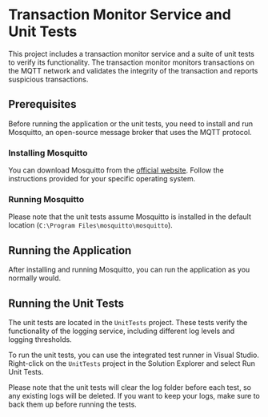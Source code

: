 # Transaction Monitor Service and Unit Tests

This project includes a transaction monitor service and a suite of unit tests to verify its functionality. The transaction monitor monitors transactions on the MQTT network and validates the integrity of the transaction and reports suspicious transactions.

## Prerequisites

Before running the application or the unit tests, you need to install and run Mosquitto, an open-source message broker that uses the MQTT protocol.

### Installing Mosquitto

You can download Mosquitto from the [official website](https://mosquitto.org/download/). Follow the instructions provided for your specific operating system.

### Running Mosquitto

Please note that the unit tests assume Mosquitto is installed in the default location (`C:\Program Files\mosquitto\mosquitto`).

## Running the Application

After installing and running Mosquitto, you can run the application as you normally would.

## Running the Unit Tests

The unit tests are located in the `UnitTests` project. These tests verify the functionality of the logging service, including different log levels and logging thresholds.

To run the unit tests, you can use the integrated test runner in Visual Studio. Right-click on the `UnitTests` project in the Solution Explorer and select Run Unit Tests.

Please note that the unit tests will clear the log folder before each test, so any existing logs will be deleted. If you want to keep your logs, make sure to back them up before running the tests.
